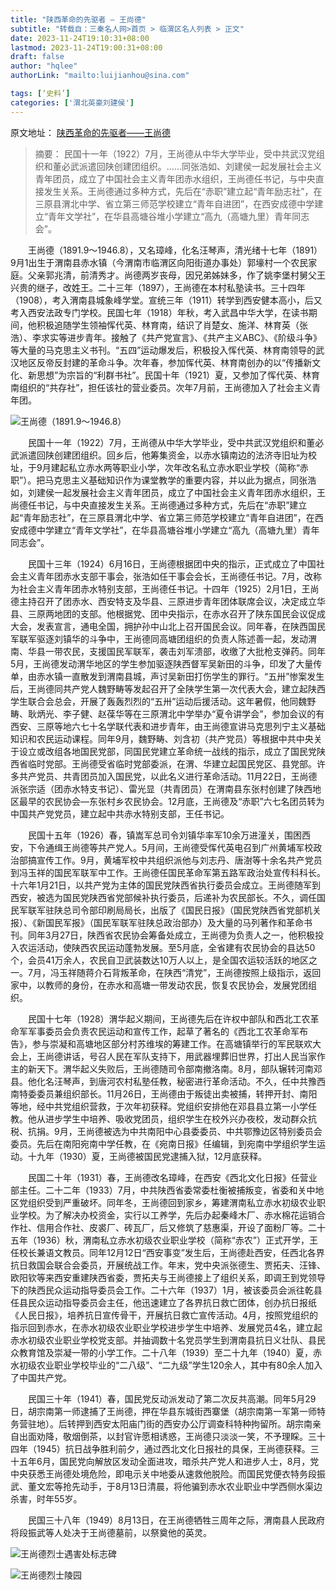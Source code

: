 ```yaml
---
title: "陕西革命的先驱者 — 王尚德"
subtitle: "转载自：三秦名人网>首页 > 临渭区名人列表 > 正文"
date: 2023-11-24T19:10:31+08:00
lastmod: 2023-11-24T19:00:31+08:00
draft: false
author: "hqlee"
authorLink: "mailto:luijianhou@sina.com"

tags: [‘史料’]
categories: ['渭北英豪刘建侯']
---
```


原文地址：
[陕西革命的先驱者——王尚德](http://mingren.sanqinyou.com/2018/03/09/183920564922784.html)

> 摘要： 民国十一年（1922）7月，王尚德从中华大学毕业，受中共武汉党组织和董必武派遣回陕创建团组织。……同张浩如、刘建侯一起发展社会主义青年团员，成立了中国社会主义青年团赤水组织，王尚德任书记，与中央直接发生关系。王尚德通过多种方式，先后在“赤职”建立起“青年励志社”，在三原县渭北中学、省立第三师范学校建立“青年自进团”，在西安成德中学建立“青年文学社”，在华县高塘谷堆小学建立“高九（高塘九里）青年同志会”。


　　王尚德（1891.9～1946.8），又名璋峰，化名汪琴声，清光绪十七年（1891）9月1出生于渭南县赤水镇（今渭南市临渭区向阳街道办事处）郭壕村一个农民家庭。父亲郭兆清，前清秀才。尚德两岁丧母，因兄弟姊妹多，作了姚李堡村舅父王兴贵的继子，改姓王。二十三年（1897），王尚德在本村私塾读书。三十四年（1908），考入渭南县城象峰学堂。宣统三年（1911）转学到西安健本高小，后又考入西安法政专门学校。民国七年（1918）年秋，考入武昌中华大学，在读书期间，他积极追随学生领袖恽代英、林育南，结识了肖楚女、施洋、林育英（张浩）、李求实等进步青年。接触了《共产党宣言》、《共产主义ABC》、《阶级斗争》等大量的马克思主义书刊。“五四”运动爆发后，积极投入恽代英、林育南领导的武汉地区反帝反封建的革命斗争。次年春，参加恽代英、林育南创办的以“传播新文化、新思想”为宗旨的“利群书社”。民国十年（1921）夏，又参加了恽代英、林育南组织的“共存社”，担任该社的营业委员。次年7月前，王尚德加入了社会主义青年团。


 ![ 王尚德（1891.9～1946.8）](/images/ljh/ljh025-1.png "陕西革命的先驱者———王尚德（1891.9～1946.8）")

　　民国十一年（1922）7月，王尚德从中华大学毕业，受中共武汉党组织和董必武派遣回陕创建团组织。回乡后，他筹集资金，以赤水镇南边的法济寺旧址为校址，于9月建起私立赤水两等职业小学，次年改名私立赤水职业学校（简称“赤职”）。把马克思主义基础知识作为课堂教学的重要内容，并以此为据点，同张浩如，刘建侯一起发展社会主义青年团员，成立了中国社会主义青年团赤水组织，王尚德任书记，与中央直接发生关系。王尚德通过多种方式，先后在“赤职”建立起“青年励志社”，在三原县渭北中学、省立第三师范学校建立“青年自进团”，在西安成德中学建立“青年文学社”，在华县高塘谷堆小学建立“高九（高塘九里）青年同志会”。

 
　　民国十三年（1924）6月16日，王尚德根据团中央的指示，正式成立了中国社会主义青年团赤水支部干事会，张浩如任干事会会长，王尚德任书记。7月，改称为社会主义青年团赤水特别支部，王尚德任书记。十四年（1925）2月1日，王尚德主持召开了团赤水、西安特支及华县、三原进步青年团体联席会议，决定成立华县、三原两地团的支部。他根据党、团中央指示，在赤水召开了陕东国民会议促成大会，发表宣言，通电全国，拥护孙中山北上召开国民会议。同年春，在陕西国民军联军驱逐刘镇华的斗争中，王尚德同高塘团组织的负责人陈述善一起，发动渭南、华县一带农民，支援国民军联军，袭击刘军溃部，收缴了大批枪支弹药。同年5月，王尚德发动渭华地区的学生参加驱逐陕西督军吴新田的斗争，印发了大量传单，由赤水镇一直散发到渭南县城，声讨吴新田打伤学生的罪行。“五卅”惨案发生后，王尚德同共产党人魏野畴等发起召开了全陕学生第一次代表大会，建立起陕西学生联合会总会，开展了轰轰烈烈的“五卅”运动后援活动。这年暑假，他同魏野畴、耿炳光、李子健、赵葆华等在三原渭北中学举办“夏令讲学会”，参加会议的有西安、三原等地六七十名学联代表和进步青年，由王尚德宣讲马克思列宁主义基础知识和农民运动课程。同年9月，魏野畴、刘含初（共产党员）等根据中共中央关于设立或改组各地国民党部，同国民党建立革命统一战线的指示，成立了国民党陕西省临时党部。王尚德受省临时党部委派，在渭、华建立起国民党区、县党部。许多共产党员、共青团员加入国民党，以此名义进行革命活动。11月22日，王尚德派张宗适（团赤水特支书记）、雷光显（共青团员）在渭南县东张村创建了陕西地区最早的农民协会—东张村乡农民协会。12月底，王尚德及“赤职”六七名团员转为中国共产党党员，建立起中共赤水特别支部，王任书记。

 
　　民国十五年（1926）春，镇嵩军总司令刘镇华率军10余万进潼关，围困西安，下令通缉王尚德等共产党人。5月间，王尚德受恽代英电召到广州黄埔军校政治部搞宣传工作。9月，黄埔军校中共组织派他与刘志丹、唐澍等十余名共产党员到冯玉祥的国民军联军中工作。王尚德任国民革命军第五路军政治处宣传科科长。十六年1月21日，以共产党为主体的国民党陕西省执行委员会成立。王尚德随军到西安，被选为国民党陕西省党部候补执行委员，后递补为农民部长。不久，调任国民军联军驻陕总司令部印刷局局长，出版了《国民日报》（国民党陕西省党部机关报）、《新国民军报》（国民军联军驻陕总政治部办）及大量的马列著作和革命书刊。同年3月27日，陕西省农民协会筹备处成立，王尚德为负责人之一，他积极投入农运活动，使陕西农民运动蓬勃发展。至5月底，全省建有农民协会的县达50个，会员41万余人，农民自卫武装数达10万人以上，是全国农运较活跃的地区之一。7月，冯玉祥随蒋介石背叛革命，在陕西“清党”，王尚德按照上级指示，返回家中，以教师的身份，在赤水和高塘一带发动农民，恢复农民协会，发展党团组织。

 
　　民国十七年（1928）渭华起义期间，王尚德先后在许权中部队和西北工农革命军军事委员会负责农民运动和宣传工作，起草了著名的《西北工农革命军布告》，参与崇凝和高塘地区部分村苏维埃的筹建工作。在高塘镇举行的军民联欢大会上，王尚德讲话，号召人民在军队支持下，用武器埋葬旧世界，打出人民当家作主的新天下。渭华起义失败后，王尚德随司令部南撤洛南。8月，部队辗转河南邓县。他化名汪琴声，到唐河农村私塾任教，秘密进行革命活动。不久，任中共豫西南特委委员兼组织部长。11月26日，王尚德由于叛徒出卖被捕，转押开封、南阳等地，经中共党组织营救，于次年初获释。党组织安排他在邓县县立第一小学任教。他从进步学生中培养、吸收党团员，组织学生在校外兴办夜校，发动群众抗税、抗捐。9月，王尚德被选为中共南阳中心县委委员、中共鄂豫边区特别委员会委员。先后在南阳宛南中学任教，在《宛南日报》任编辑，到宛南中学组织学生运动。十九年（1930）夏，王尚德被国民党逮捕入狱，12月底获释。

 
　　民国二十年（1931）春，王尚德改名璋峰，在西安《西北文化日报》任营业部主任。二十二年（1933）7月，中共陕西省委常委杜衡被捕叛变，省委和关中地区党组织受到严重破坏。同年冬，王尚德回到家乡，筹建渭南私立赤水初级农业职业学校。为了解决办校资金，实行以工养学，先后办起秦峰木厂、赤水棉花运销合作社、信用合作社、皮裘厂、砖瓦厂，后又修筑了慈惠渠，开设了面粉厂等。二十五年（1936）秋，渭南私立赤水初级农业职业学校（简称“赤农”）正式开学，王任校长兼语文教员。同年12月12日“西安事变”发生后，王尚德赴西安，任西北各界抗日救国会联合会委员，开展统战工作。年末，党中央派张德生、贾拓夫、汪锋、欧阳钦等来西安重建陕西省委，贾拓夫与王尚德接上了组织关系，即调王到党领导下的陕西民众运动指导委员会工作。二十六年（1937）1月，被该委员会派往乾县任县民众运动指导委员会主任，他迅速建立了各界抗日救亡团体，创办抗日报纸《人民日报》，培养抗日宣传骨干，开展抗日救亡宣传活动。4月，按照党组织的指示回到赤水，在赤水初级农业职业学校进步学生中培养、发展党员4名，建立起赤水初级农业职业学校党支部。并抽调数十名党员学生到渭南县抗日义壮队、县民众教育馆及崇凝一带的小学工作。二十八年（1939）至二十九年（1940）夏，赤水初级农业职业学校毕业的“二八级”、“二九级”学生120余人，其中有80余人加入了中国共产党。

 
　　民国三十年（1941）春，国民党反动派发动了第二次反共高潮。同年5月29日，胡宗南第一师逮捕了王尚德，押在华县东城街西寨堡（胡宗南第一军第一师特务营驻地）。后转押到西安太阳庙门街的西安办公厅调查科特种拘留所。胡宗南亲自出面劝降，敬烟倒茶，以封官许愿相诱惑，王尚德只淡淡一笑，不予理睬。三十四年（1945）抗日战争胜利前夕，通过西北文化日报社的具保，王尚德获释。三十五年6月，国民党向解放区发动全面进攻，暗杀共产党人和进步人士，8月，党中央获悉王尚德处境危险，即电示关中地委从速救他脱险。而国民党便衣特务段振武、董文宏等抢先动手，于8月13日清晨，将他骗到赤水农业职业中学西侧水渠边杀害，时年55岁。
 
 
　　民国三十八年（1949）8月13日，在王尚德牺牲三周年之际，渭南县人民政府将段振武等人处决于王尚德墓前，以祭奠他的英灵。


![王尚德烈士遇害处标志碑](/images/ljh/王尚德烈士遇害处标志碑.jpeg "王尚德烈士遇害处标志碑")

![王尚德烈士陵园](/images/ljh/王尚德烈士陵园.jpg "王尚德烈士陵园")


